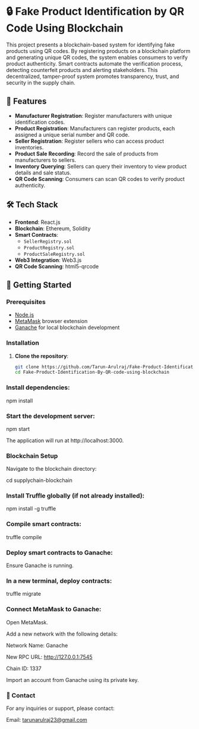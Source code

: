 # 🔒 Fake Product Identification by QR Code Using Blockchain

This project presents a blockchain-based system for identifying fake products using QR codes. By registering products on a blockchain platform and generating unique QR codes, the system enables consumers to verify product authenticity. Smart contracts automate the verification process, detecting counterfeit products and alerting stakeholders. This decentralized, tamper-proof system promotes transparency, trust, and security in the supply chain.

## 📌 Features

- **Manufacturer Registration**: Register manufacturers with unique identification codes.
- **Product Registration**: Manufacturers can register products, each assigned a unique serial number and QR code.
- **Seller Registration**: Register sellers who can access product inventories.
- **Product Sale Recording**: Record the sale of products from manufacturers to sellers.
- **Inventory Querying**: Sellers can query their inventory to view product details and sale status.
- **QR Code Scanning**: Consumers can scan QR codes to verify product authenticity.

## 🛠️ Tech Stack

- **Frontend**: React.js
- **Blockchain**: Ethereum, Solidity
- **Smart Contracts**:
  - `SellerRegistry.sol`
  - `ProductRegistry.sol`
  - `ProductSaleRegistry.sol`
- **Web3 Integration**: Web3.js
- **QR Code Scanning**: html5-qrcode

## 🚀 Getting Started

### Prerequisites

- [Node.js](https://nodejs.org/)
- [MetaMask](https://metamask.io/) browser extension
- [Ganache](https://trufflesuite.com/ganache/) for local blockchain development

### Installation

1. **Clone the repository**:

   ```bash
   git clone https://github.com/Tarun-Arulraj/Fake-Product-Identification-By-QR-code-using-blockchain.git
   cd Fake-Product-Identification-By-QR-code-using-blockchain
   
### Install dependencies:

npm install

### Start the development server:

npm start

The application will run at http://localhost:3000.

### Blockchain Setup

Navigate to the blockchain directory:

cd supplychain-blockchain

### Install Truffle globally (if not already installed):

npm install -g truffle

### Compile smart contracts:

truffle compile

### Deploy smart contracts to Ganache:

Ensure Ganache is running.

### In a new terminal, deploy contracts:

truffle migrate

### Connect MetaMask to Ganache:

Open MetaMask.

Add a new network with the following details:

Network Name: Ganache

New RPC URL: http://127.0.0.1:7545

Chain ID: 1337

Import an account from Ganache using its private key.

### 🤝 Contact

For any inquiries or support, please contact:

Email: tarunarulraj23@gmail.com
